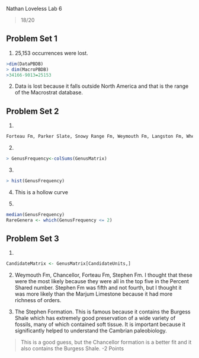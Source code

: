 Nathan Loveless
Lab 6

> 18/20

## Problem Set 1

1)  25,153 occurrences were lost. 

````R
>dim(DataPBDB) 
> dim(MacroPBDB)
>34166-9013=25153
````

2) Data is lost because it falls outside North America and that is the range of the Macrostrat database.

## Problem Set 2
1) 
````R
Forteau Fm, Parker Slate, Snowy Range Fm, Weymouth Fm, Langston Fm, Wheeler, Shale Marjum Limestone, Stephen Fm, Kinzers Fm, and Chancellor.                                              > specnumber(OrderMatrix), > StratOrderRichness <- sort(StratOrderRichness)
````

2) 

````R
> GenusFrequency<-colSums(GenusMatrix)
````

3)

````R
> hist(GenusFrequency)
````

4) This is a hollow curve

5) 
````R
median(GenusFrequency)
RareGenera <- which(GenusFrequency <= 2)
````

## Problem Set 3

1) 
````R
CandidateMatrix <- GenusMatrix[CandidateUnits,]
````

2) Weymouth Fm, Chancellor, Forteau Fm, Stephen Fm. I thought that these were the most likely because they were all in the top five in the Percent Shared number. Stephen Fm was fifth and not fourth, but I thought it was more likely than the Marjum Limestone because it had more richness of orders.

3) The Stephen Formation. This is famous because it contains the Burgess Shale which has extremely good preservation of a wide variety of fossils, many of which contained soft tissue. It is important because it significantly helped to understand the Cambrian paleobiology.

> This is a good guess, but the Chancellor formation is a better fit and it also contains the Burgess Shale. -2 Points
